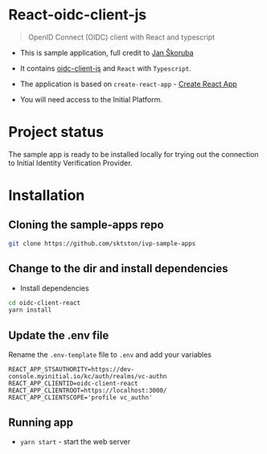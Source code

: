 # React-oidc-client-js

> OpenID Connect (OIDC) client with React and typescript

- This is sample application, full credit to [Jan Škoruba](https://github.com/skoruba/react-oidc-client-js)

- It contains [oidc-client-js](https://github.com/IdentityModel/oidc-client-js) and `React` with `Typescript`.

- The application is based on `create-react-app` - [Create React App](https://github.com/facebook/create-react-app)

- You will need access to the Initial Platform.

# Project status
The sample app is ready to be installed locally for trying out the connection to Initial Identity Verification Provider.

# Installation

## Cloning the sample-apps repo

``` sh
git clone https://github.com/sktston/ivp-sample-apps
```

## Change to the dir and install dependencies

- Install dependencies
``` sh
cd oidc-client-react
yarn install
```

## Update the .env file
Rename the `.env-template` file to `.env` and add your variables

```
REACT_APP_STSAUTHORITY=https://dev-console.myinitial.io/kc/auth/realms/vc-authn
REACT_APP_CLIENTID=oidc-client-react
REACT_APP_CLIENTROOT=https://localhost:3000/
REACT_APP_CLIENTSCOPE='profile vc_authn'
```

## Running app

- `yarn start` - start the web server
